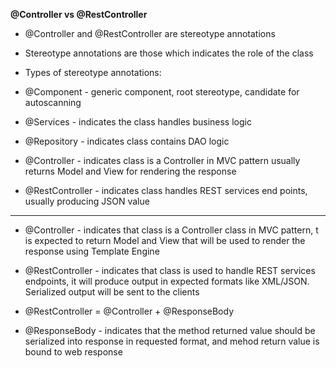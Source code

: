 **@Controller vs @RestController**

* @Controller and @RestController are stereotype annotations
* Stereotype annotations are those which indicates the role of the class

* Types of stereotype annotations:
* @Component - generic component, root stereotype, candidate for autoscanning
* @Services - indicates the class handles business logic
* @Repository - indicates class contains DAO logic
* @Controller - indicates class is a Controller in MVC pattern usually returns Model and View for rendering the response
* @RestController - indicates class handles REST services end points, usually producing JSON value

---
* @Controller - indicates that class is a Controller class in MVC pattern, t is expected to return Model and View that will be used to render the response using Template Engine
* @RestController - indicates that class is used to handle REST services endpoints, it will produce output in expected formats like XML/JSON. Serialized output will be sent to the clients


* @RestController = @Controller + @ResponseBody

* @ResponseBody - indicates that the method returned value should be serialized into response in requested format, and mehod return value is bound to web response
